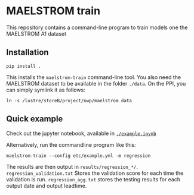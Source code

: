 # MAELSTROM train

This repository contains a command-line program to train models one the MAELSTROM A1 dataset


## Installation
```
pip install .
```

This installs the `maelstrom-train` command-line tool. You also need the MAELSTROM dataset to be available in the folder `./data`. On the PPI, you can simply symlink it as
follows:
```
ln -s /lustre/storeB/project/nwp/maelstrom data
```

## Quick example
Check out the jupyter notebook, available in [`./example.ipynb`](example.ipynb)

Alternatively, run the commandline program like this:
```
maelstrom-train --config etc/example.yml -m regression
```
The results are then output in `results/regression_*/`. `regression_validation.txt` Stores the validation score for each time
the validation is run. `regression_agg.txt` stores the testing results for each output date and output leadtime.
